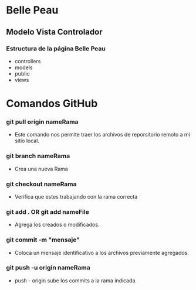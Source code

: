 # Belle Peau
## Modelo Vista Controlador
### Estructura de la página Belle Peau

- controllers
- models
- public
- views

# Comandos GitHub

### git pull origin nameRama
- Este comando nos permite traer los archivos de reporsitorio remoto a mi sitio local.

### git branch nameRama
- Crea una nueva Rama

### git checkout nameRama
- Verifica que estes trabajando con la rama correcta

### git add . OR git add nameFile
- Agrega los creados o modificados.

### git commit -m "mensaje"
- Coloca un mensaje identificativo a los archivos previamente agregados.

### git push -u origin nameRama
- push - origin sube los commits a la rama indicada.